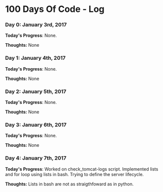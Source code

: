 # 100 Days Of Code - Log

### Day 0: January 3rd, 2017

**Today's Progress**: None.

**Thoughts:** None

### Day 1: January 4th, 2017

**Today's Progress**: None.

**Thoughts:** None

### Day 2: January 5th, 2017

**Today's Progress**: None.

**Thoughts:** None

### Day 3: January 6th, 2017

**Today's Progress**: None.

**Thoughts:** None

### Day 4: January 7th, 2017

**Today's Progress**: Worked on check_tomcat-logs script. Implemented lists and for loop using lists in bash. Trying to define the server lifecycle. 

**Thoughts:** Lists in bash are not as straigthfoward as in python. 
